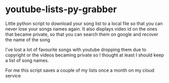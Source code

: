 # youtube-lists-py-grabber
Little python script to download your song list to a local file so that you can never lose your songs names again.
It also displays video id on the ones that became private, so that you can search them on google and recover the name of the song

I've lost a lot of favourite songs with youtube dropping them due to copyright or the videos becaming private so I thought
at least I should keep a list of song names. 

For me this script saves a couple of my lists once a month on my cloud service
